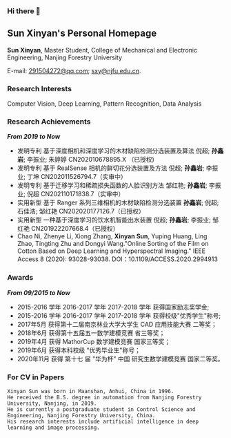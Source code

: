 ### Hi there 👋

## Sun Xinyan's Personal Homepage

**Sun Xinyan**, Master Student, College of Mechanical and Electronic Engineering, Nanjing Forestry University

E-mail: 291504272@qq.com; sxy@njfu.edu.cn.

### Research Interests

Computer Vision, Deep Learning, Pattern Recognition, Data Analysis

### Research Achievements

**_From 2019 to Now_**
- 发明专利  基于深度相机和深度学习的木材缺陷检测分选装置及算法 倪超; **孙鑫岩**; 李振业; 朱婷婷 CN202010678895.X （已授权) 
- 发明专利  基于 RealSense 相机的鲜切花分选装置及方法 倪超; **孙鑫岩**; 李振业; 丁坤 CN202011526794.7（实审中）
- 发明专利  基于迁移学习和稀疏损失函数的人脸识别方法 邹红艳; **孙鑫岩**; 李振业; 倪超 CN202110171838.7（实审中）
- 实用新型  基于 Ranger 系列三维相机的木材缺陷检测分选装置 **孙鑫岩**; 倪超; 石佳浩; 邹红艳 CN202020177126.7（已授权）
- 实用新型  一种基于深度学习的饮水机智能出水装置 倪超; **孙鑫岩**; 李振业; 邹红艳 CN201922207668.4（已授权）
- Chao Ni, Zhenye Li, Xiong Zhang, **Xinyan Sun**, Yuping Huang, Ling Zhao, Tingting Zhu and Dongyi Wang."Online Sorting of the Film on Cotton Based on Deep Learning and Hyperspectral Imaging." IEEE Access 8 (2020): 93028-93038. DOI：10.1109/ACCESS.2020.2994913
### Awards

**_From 09/2015 to Now_**
- 2015-2016 学年 2016-2017 学年 2017-2018 学年 获得国家励志奖学金;
- 2015-2016 学年 2016-2017 学年 2017-2018 学年 获得校级"优秀学生"称号;
- 2017年5月 获得第十二届南京林业大学大学生 CAD 应用技能大赛 二等奖；
- 2018年6月 获得第十五届五一数学建模竞赛 省三等奖；
- 2019年4月 获得 MathorCup 数学建模竞赛 国家三等奖；
- 2019年6月 获得本科校级 "优秀毕业生"称号；
- 2020年11月 获得 第十七 届 "华为杯" 中国 研究生数学建模竞赛 国家二等奖。

### For CV in Papers
```text
Xinyan Sun was born in Maanshan, Anhui, China in 1996.
He received the B.S. degree in automation from Nanjing Forestry University, Nanjing, in 2019. 
He is currently a postgraduate student in Control Science and Engineering, Nanjing Forestry University, China. 
His research interests include artificial intelligence in deep learning and image processing.
```
